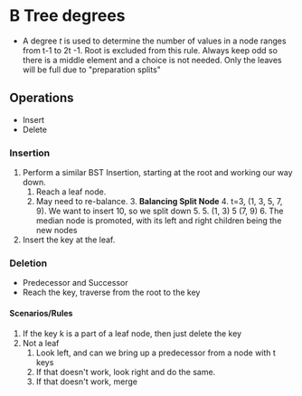 # B Tree degrees
- A degree *t* is used to determine the number of values in a node ranges from t-1 to 2t -1. Root is excluded from this rule. Always keep odd so there is a middle element and a choice is not needed. Only the leaves will be full due to "preparation splits"
## Operations
- Insert
- Delete
### Insertion
1. Perform a similar BST Insertion, starting at the root and working our way down.
	1. Reach a leaf node.
	2. May need to re-balance. 
		3. **Balancing Split Node**
		4. t=3, (1, 3, 5, 7, 9). We want to insert 10, so we split down 5.
		5. (1, 3) 5 (7, 9)
		6. The median node is promoted, with its left and right children being the new nodes
2. Insert the key at the leaf.

### Deletion
- Predecessor and Successor
- Reach the key, traverse from the root to the key
#### Scenarios/Rules
1. If the key k is a part of a leaf node, then just delete the key
2. Not a leaf
	1. Look left, and can we bring up a predecessor from a node with t keys
	2. If that doesn't work, look right and do the same.
	3. If that doesn't work, merge